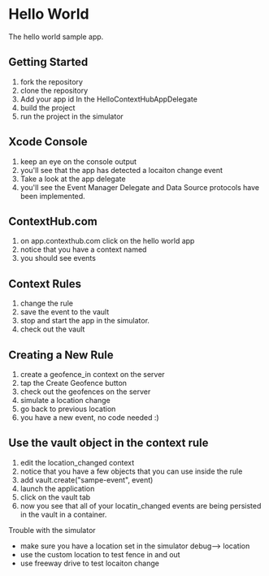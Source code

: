 # Hello World

The hello world sample app.

## Getting Started

1. fork the repository
1. clone the repository
1. Add your app id In the HelloContextHubAppDelegate
1. build the project
1. run the project in the simulator


## Xcode Console

1. keep an eye on the console output
1. you'll see that the app has detected a locaiton change event
1. Take a look at the app delegate
1. you'll see the Event Manager Delegate and Data Source protocols have been implemented.  <Link to Docs about these>

    
## ContextHub.com

1. on app.contexthub.com click on the hello world app
1. notice that you have a context named <CONTXTNAMEHERE>
1. you should see events


## Context Rules

1. change the rule
1. save the event to the vault
1. stop and start the app in the simulator.
1. check out the vault


## Creating a New Rule

1. create a geofence_in context on the server
1. tap the Create Geofence button
1. check out the geofences on the server
1. simulate a location change
1. go back to previous location
1. you have a new event, no code needed :)


## Use the vault object in the context rule

1. edit the location_changed context
1. notice that you have a few objects that you can use inside the rule
1. add vault.create("sampe-event", event)
1. launch the application
1. click on the vault tab
1. now you see that all of your locatin_changed events are being persisted in the vault in a container.


Trouble with the simulator
- make sure you have a location set in the simulator  debug--> location
- use the custom location to test fence in and out
- use freeway drive to test locaiton change

